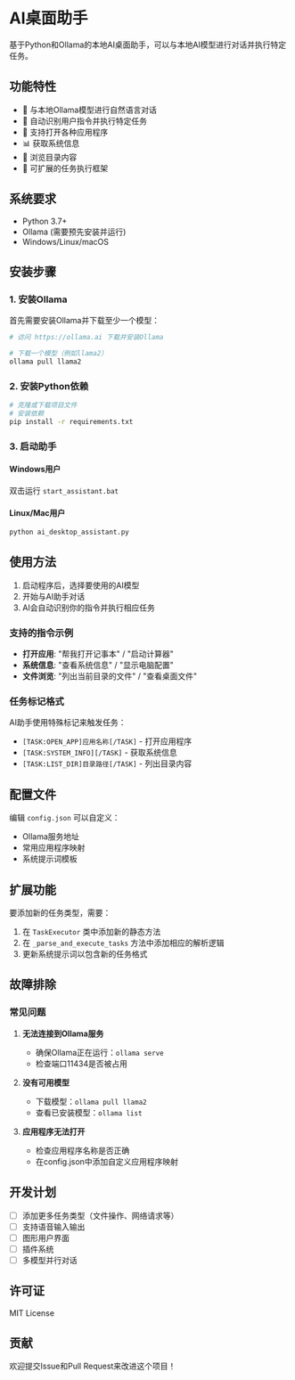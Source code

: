 # AI桌面助手

基于Python和Ollama的本地AI桌面助手，可以与本地AI模型进行对话并执行特定任务。

## 功能特性

- 🤖 与本地Ollama模型进行自然语言对话
- 📱 自动识别用户指令并执行特定任务
- 🚀 支持打开各种应用程序
- 📊 获取系统信息
- 📁 浏览目录内容
- 🔧 可扩展的任务执行框架

## 系统要求

- Python 3.7+
- Ollama (需要预先安装并运行)
- Windows/Linux/macOS

## 安装步骤

### 1. 安装Ollama

首先需要安装Ollama并下载至少一个模型：

```bash
# 访问 https://ollama.ai 下载并安装Ollama

# 下载一个模型（例如llama2）
ollama pull llama2
```

### 2. 安装Python依赖

```bash
# 克隆或下载项目文件
# 安装依赖
pip install -r requirements.txt
```

### 3. 启动助手

#### Windows用户
双击运行 `start_assistant.bat`

#### Linux/Mac用户
```bash
python ai_desktop_assistant.py
```

## 使用方法

1. 启动程序后，选择要使用的AI模型
2. 开始与AI助手对话
3. AI会自动识别你的指令并执行相应任务

### 支持的指令示例

- **打开应用**: "帮我打开记事本" / "启动计算器"
- **系统信息**: "查看系统信息" / "显示电脑配置"
- **文件浏览**: "列出当前目录的文件" / "查看桌面文件"

### 任务标记格式

AI助手使用特殊标记来触发任务：

- `[TASK:OPEN_APP]应用名称[/TASK]` - 打开应用程序
- `[TASK:SYSTEM_INFO][/TASK]` - 获取系统信息
- `[TASK:LIST_DIR]目录路径[/TASK]` - 列出目录内容

## 配置文件

编辑 `config.json` 可以自定义：

- Ollama服务地址
- 常用应用程序映射
- 系统提示词模板

## 扩展功能

要添加新的任务类型，需要：

1. 在 `TaskExecutor` 类中添加新的静态方法
2. 在 `_parse_and_execute_tasks` 方法中添加相应的解析逻辑
3. 更新系统提示词以包含新的任务格式

## 故障排除

### 常见问题

1. **无法连接到Ollama服务**
   - 确保Ollama正在运行：`ollama serve`
   - 检查端口11434是否被占用

2. **没有可用模型**
   - 下载模型：`ollama pull llama2`
   - 查看已安装模型：`ollama list`

3. **应用程序无法打开**
   - 检查应用程序名称是否正确
   - 在config.json中添加自定义应用程序映射

## 开发计划

- [ ] 添加更多任务类型（文件操作、网络请求等）
- [ ] 支持语音输入输出
- [ ] 图形用户界面
- [ ] 插件系统
- [ ] 多模型并行对话

## 许可证

MIT License

## 贡献

欢迎提交Issue和Pull Request来改进这个项目！
